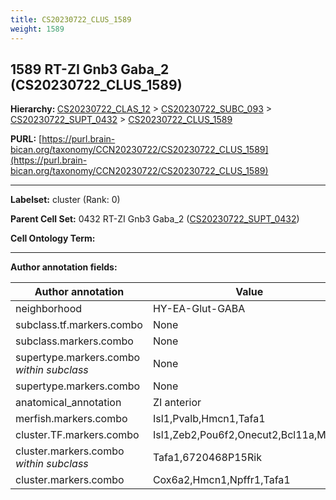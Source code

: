 ```yaml
---
title: CS20230722_CLUS_1589
weight: 1589
---
```

## 1589 RT-ZI Gnb3 Gaba_2 (CS20230722_CLUS_1589)
<b>Hierarchy: </b>
[CS20230722_CLAS_12](../CS20230722_CLAS_12) >
[CS20230722_SUBC_093](../CS20230722_SUBC_093) >
[CS20230722_SUPT_0432](../CS20230722_SUPT_0432) >
[CS20230722_CLUS_1589](../CS20230722_CLUS_1589)

**PURL:** [https://purl.brain-bican.org/taxonomy/CCN20230722/CS20230722_CLUS_1589](https://purl.brain-bican.org/taxonomy/CCN20230722/CS20230722_CLUS_1589)

---


**Labelset:** cluster (Rank: 0)

**Parent Cell Set:** 0432 RT-ZI Gnb3 Gaba_2 ([CS20230722_SUPT_0432](../CS20230722_SUPT_0432))



**Cell Ontology Term:** 

[MARKER GENES.]: #


---

[TRANSFERRED ANNOTATIONS.]: #


[AUTHOR ANNOTATION FIELDS.]: #


**Author annotation fields:**

| Author annotation | Value |
|-------------------|-------|
|neighborhood|HY-EA-Glut-GABA|
|subclass.tf.markers.combo|None|
|subclass.markers.combo|None|
|supertype.markers.combo _within subclass_|None|
|supertype.markers.combo|None|
|anatomical_annotation|ZI anterior|
|merfish.markers.combo|Isl1,Pvalb,Hmcn1,Tafa1|
|cluster.TF.markers.combo|Isl1,Zeb2,Pou6f2,Onecut2,Bcl11a,Meis1|
|cluster.markers.combo _within subclass_|Tafa1,6720468P15Rik|
|cluster.markers.combo|Cox6a2,Hmcn1,Npffr1,Tafa1|
